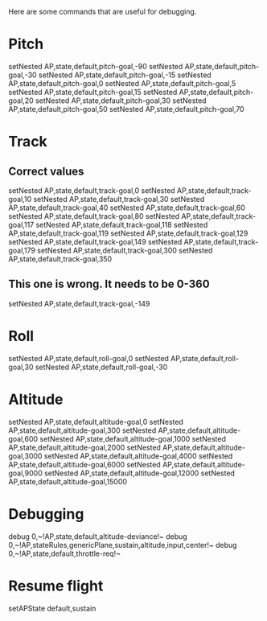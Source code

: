 Here are some commands that are useful for debugging.


# Pitch
setNested AP,state,default,pitch-goal,-90
setNested AP,state,default,pitch-goal,-30
setNested AP,state,default,pitch-goal,-15
setNested AP,state,default,pitch-goal,0
setNested AP,state,default,pitch-goal,5
setNested AP,state,default,pitch-goal,15
setNested AP,state,default,pitch-goal,20
setNested AP,state,default,pitch-goal,30
setNested AP,state,default,pitch-goal,50
setNested AP,state,default,pitch-goal,70

# Track
## Correct values
setNested AP,state,default,track-goal,0
setNested AP,state,default,track-goal,10
setNested AP,state,default,track-goal,30
setNested AP,state,default,track-goal,40
setNested AP,state,default,track-goal,60
setNested AP,state,default,track-goal,80
setNested AP,state,default,track-goal,117
setNested AP,state,default,track-goal,118
setNested AP,state,default,track-goal,119
setNested AP,state,default,track-goal,129
setNested AP,state,default,track-goal,149
setNested AP,state,default,track-goal,179
setNested AP,state,default,track-goal,300
setNested AP,state,default,track-goal,350

## This one is wrong. It needs to be 0-360
setNested AP,state,default,track-goal,-149

# Roll
setNested AP,state,default,roll-goal,0
setNested AP,state,default,roll-goal,30
setNested AP,state,default,roll-goal,-30


# Altitude
setNested AP,state,default,altitude-goal,0
setNested AP,state,default,altitude-goal,300
setNested AP,state,default,altitude-goal,600
setNested AP,state,default,altitude-goal,1000
setNested AP,state,default,altitude-goal,2000
setNested AP,state,default,altitude-goal,3000
setNested AP,state,default,altitude-goal,4000
setNested AP,state,default,altitude-goal,6000
setNested AP,state,default,altitude-goal,9000
setNested AP,state,default,altitude-goal,12000
setNested AP,state,default,altitude-goal,15000


# Debugging
debug 0,~!AP,state,default,altitude-deviance!~
debug 0,~!AP,stateRules,genericPlane,sustain,altitude,input,center!~
debug 0,~!AP,state,default,throttle-req!~


# Resume flight
setAPState default,sustain